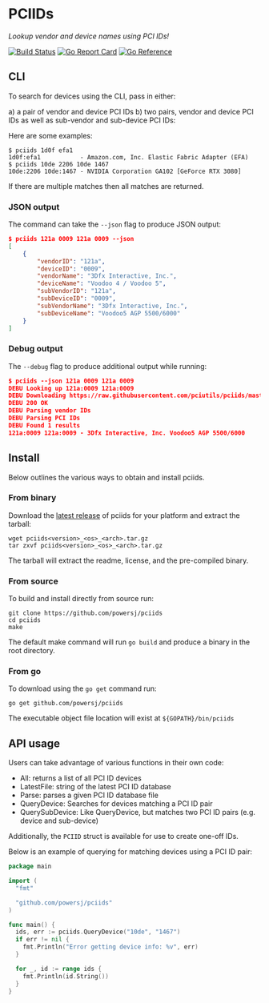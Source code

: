 # PCIIDs

*Lookup vendor and device names using PCI IDs!*

[![Build Status](https://travis-ci.org/powersj/pciids.svg?branch=master)](https://travis-ci.org/powersj/pciids/) [![Go Report Card](https://goreportcard.com/badge/github.com/powersj/pciids)](https://goreportcard.com/report/github.com/powersj/pciids) [![Go Reference](https://pkg.go.dev/badge/github.com/powersj/pciids.svg)](https://pkg.go.dev/github.com/powersj/pciids)

## CLI

To search for devices using the CLI, pass in either:

  a) a pair of vendor and device PCI IDs
  b) two pairs, vendor and device PCI IDs as well as sub-vendor and
     sub-device PCI IDs:

Here are some examples:

```text
$ pciids 1d0f efa1
1d0f:efa1           - Amazon.com, Inc. Elastic Fabric Adapter (EFA)
$ pciids 10de 2206 10de 1467
10de:2206 10de:1467 - NVIDIA Corporation GA102 [GeForce RTX 3080]
```

If there are multiple matches then all matches are returned.

### JSON output

The command can take the `--json` flag to produce JSON output:

```json
$ pciids 121a 0009 121a 0009 --json
[
    {
        "vendorID": "121a",
        "deviceID": "0009",
        "vendorName": "3Dfx Interactive, Inc.",
        "deviceName": "Voodoo 4 / Voodoo 5",
        "subVendorID": "121a",
        "subDeviceID": "0009",
        "subVendorName": "3Dfx Interactive, Inc.",
        "subDeviceName": "Voodoo5 AGP 5500/6000"
    }
]
```

### Debug output

The `--debug` flag to produce additional output while running:

```json
$ pciids --json 121a 0009 121a 0009
DEBU Looking up 121a:0009 121a:0009
DEBU Downloading https://raw.githubusercontent.com/pciutils/pciids/master/pci.ids
DEBU 200 OK
DEBU Parsing vendor IDs
DEBU Parsing PCI IDs
DEBU Found 1 results
121a:0009 121a:0009 - 3Dfx Interactive, Inc. Voodoo5 AGP 5500/6000
```

## Install

Below outlines the various ways to obtain and install pciids.

### From binary

Download the [latest release](https://github.com/powersj/pciids/releases/latest)
of pciids for your platform and extract the tarball:

```shell
wget pciids<version>_<os>_<arch>.tar.gz
tar zxvf pciids<version>_<os>_<arch>.tar.gz
```

The tarball will extract the readme, license, and the pre-compiled binary.

### From source

To build and install directly from source run:

```shell
git clone https://github.com/powersj/pciids
cd pciids
make
```

The default make command will run `go build` and produce a binary in the root
directory.

### From go

To download using the `go get` command run:

```shell
go get github.com/powersj/pciids
```

The executable object file location will exist at `${GOPATH}/bin/pciids`

## API usage

Users can take advantage of various functions in their own code:

* All: returns a list of all PCI ID devices
* LatestFile: string of the latest PCI ID database
* Parse: parses a given PCI ID database file
* QueryDevice: Searches for devices matching a PCI ID pair
* QuerySubDevice: Like QueryDevice, but matches two PCI ID pairs (e.g. device and sub-device)

Additionally, the `PCIID` struct is available for use to create one-off IDs.

Below is an example of querying for matching devices using a PCI ID pair:

```go
package main

import (
  "fmt"

  "github.com/powersj/pciids"
)

func main() {
  ids, err := pciids.QueryDevice("10de", "1467")
  if err != nil {
    fmt.Println("Error getting device info: %v", err)
  }

  for _, id := range ids {
    fmt.Println(id.String())
  }
}
```
